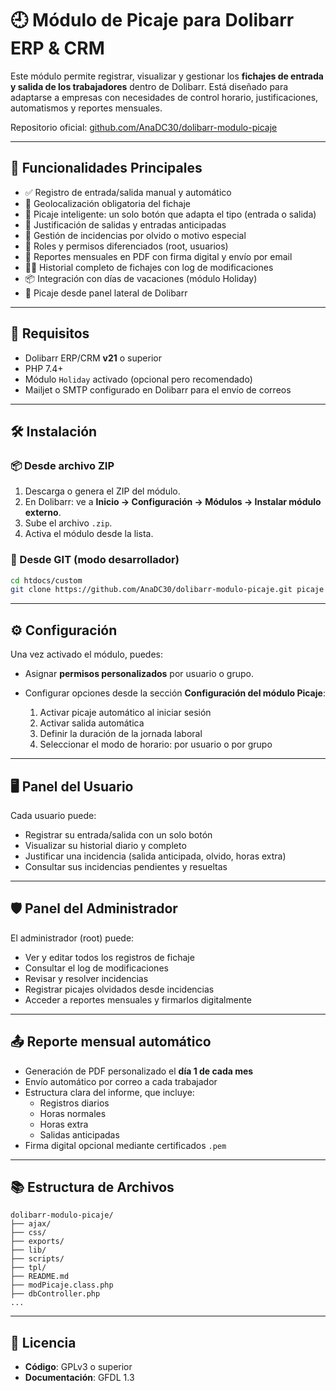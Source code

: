 # 🕘 Módulo de Picaje para Dolibarr ERP & CRM

Este módulo permite registrar, visualizar y gestionar los **fichajes de entrada y salida de los trabajadores** dentro de Dolibarr. Está diseñado para adaptarse a empresas con necesidades de control horario, justificaciones, automatismos y reportes mensuales.

Repositorio oficial: [github.com/AnaDC30/dolibarr-modulo-picaje](https://github.com/AnaDC30/dolibarr-modulo-picaje)

---

## 🚀 Funcionalidades Principales

- ✅ Registro de entrada/salida manual y automático
- 📍 Geolocalización obligatoria del fichaje
- 🧠 Picaje inteligente: un solo botón que adapta el tipo (entrada o salida)
- 📄 Justificación de salidas y entradas anticipadas
- 📝 Gestión de incidencias por olvido o motivo especial
- 🔐 Roles y permisos diferenciados (root, usuarios)
- 🧾 Reportes mensuales en PDF con firma digital y envío por email
- 🕵️‍♂️ Historial completo de fichajes con log de modificaciones
- 📦 Integración con días de vacaciones (módulo Holiday)
- 🔁 Picaje desde panel lateral de Dolibarr

---

## 🧩 Requisitos

- Dolibarr ERP/CRM **v21** o superior
- PHP 7.4+
- Módulo `Holiday` activado (opcional pero recomendado)
- Mailjet o SMTP configurado en Dolibarr para el envío de correos

---

## 🛠 Instalación

### 📦 Desde archivo ZIP

1. Descarga o genera el ZIP del módulo.
2. En Dolibarr: ve a **Inicio → Configuración → Módulos → Instalar módulo externo**.
3. Sube el archivo `.zip`.
4. Activa el módulo desde la lista.

### 🧬 Desde GIT (modo desarrollador)

```bash
cd htdocs/custom
git clone https://github.com/AnaDC30/dolibarr-modulo-picaje.git picaje
```

---

## ⚙️ Configuración

Una vez activado el módulo, puedes:

- Asignar **permisos personalizados** por usuario o grupo.
- Configurar opciones desde la sección **Configuración del módulo Picaje**:

  1. Activar picaje automático al iniciar sesión
  2. Activar salida automática
  3. Definir la duración de la jornada laboral
  4. Seleccionar el modo de horario: por usuario o por grupo

---

## 🖥 Panel del Usuario

Cada usuario puede:

- Registrar su entrada/salida con un solo botón
- Visualizar su historial diario y completo
- Justificar una incidencia (salida anticipada, olvido, horas extra)
- Consultar sus incidencias pendientes y resueltas

---

## 🛡 Panel del Administrador

El administrador (root) puede:

- Ver y editar todos los registros de fichaje
- Consultar el log de modificaciones
- Revisar y resolver incidencias
- Registrar picajes olvidados desde incidencias
- Acceder a reportes mensuales y firmarlos digitalmente

---

## 📤 Reporte mensual automático

- Generación de PDF personalizado el **día 1 de cada mes**
- Envío automático por correo a cada trabajador
- Estructura clara del informe, que incluye:
  - Registros diarios
  - Horas normales
  - Horas extra
  - Salidas anticipadas
- Firma digital opcional mediante certificados `.pem`

---

## 📚 Estructura de Archivos

```
dolibarr-modulo-picaje/
├── ajax/
├── css/
├── exports/
├── lib/
├── scripts/
├── tpl/
├── README.md
├── modPicaje.class.php
├── dbController.php
...
```

---

## 📄 Licencia

- **Código**: GPLv3 o superior
- **Documentación**: GFDL 1.3
